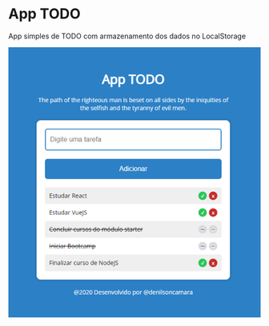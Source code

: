 # App TODO

App simples de TODO com armazenamento dos dados no LocalStorage

![App TODO](./app.png "App TODO")